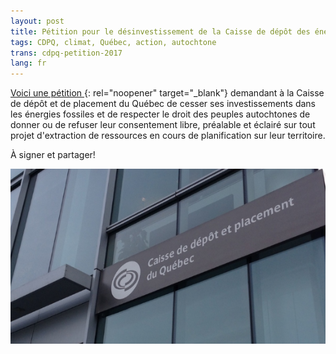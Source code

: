 ```yaml
---
layout: post
title: Pétition pour le désinvestissement de la Caisse de dépôt des énergies fossiles
tags: CDPQ, climat, Québec, action, autochtone
trans: cdpq-petition-2017
lang: fr
---
```

[Voici une pétition ](https://www.change.org/p/caisse-de-d%C3%A9p%C3%B4t-et-placement-du-qu%C3%A9bec-cdpq-divest-now){: rel="noopener" target="_blank"} demandant à la Caisse de dépôt et de placement du Québec de cesser ses investissements dans les énergies fossiles et de respecter le droit des peuples autochtones de donner ou de refuser leur consentement libre, préalable et éclairé sur tout projet d'extraction de ressources en cours de planification sur leur territoire.

À signer et partager!

![CDPQ à Montréal](/assets/images/CDPQ_Screenshot-from-2017-08-01-11-27-24.png)
